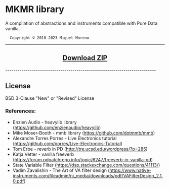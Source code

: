 # MKMR library
A compilation of abstractions and instruments compatible with Pure Data vanilla.
      
      Copyright © 2018-2023 Miguel Moreno
      
--------------------------------------------------------------------------
<h2 align="center">
  <a href="https://github.com/MikeMorenoDSP/pd-mkmr/archive/refs/heads/master.zip">Download ZIP</a>
</h2>
--------------------------------------------------------------------------

## License
BSD 3-Clause "New" or "Revised" License

### References:
* Enzien Audio - heavylib library (https://github.com/enzienaudio/heavylib)
* Mike Moser-Booth - mmb library (https://github.com/dotmmb/mmb)
* Alexandre Torres Porres - Live Electronics tutorial (https://github.com/porres/Live-Electronics-Tutorial)
* Tom Erbe - reverb in PD (http://tre.ucsd.edu/wordpress/?p=285)
* Katja Vetter - vanilla freeverb (https://forum.pdpatchrepo.info/topic/6247/freeverb-in-vanilla-pd)
* State Variable Filter (https://dsp.stackexchange.com/questions/41113/)
* Vadim Zavalishin - The Art of VA filter design (https://www.native-instruments.com/fileadmin/ni_media/downloads/pdf/VAFilterDesign_2.1.0.pdf)
